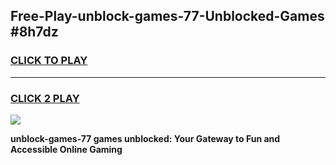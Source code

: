 
## Free-Play-unblock-games-77-Unblocked-Games #8h7dz
<h3>
<a href="https://news.freeplayer.one?title=unblock-games-77&ref=8M">CLICK TO PLAY</a></h3>
<hr>

<h3>
<a href="https://news.freeplayer.one?title=unblock-games-77&ref=8M">CLICK 2 PLAY</a>
  
</h3>

<a href="https://news.freeplayer.one?title=unblock-games-77&ref=8M"><img src="https://clearcache.store/games.png"></a>


**unblock-games-77 games unblocked: Your Gateway to Fun and Accessible Online Gaming**
